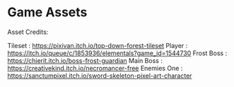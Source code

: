 # Game Assets

Asset Credits:

Tileset : https://pixivan.itch.io/top-down-forest-tileset 
Player : https://itch.io/queue/c/1853936/elementals?game_id=1544730 
Frost Boss : https://chierit.itch.io/boss-frost-guardian 
Main Boss : https://creativekind.itch.io/necromancer-free 
Enemies One : https://sanctumpixel.itch.io/sword-skeleton-pixel-art-character 
